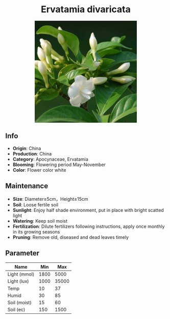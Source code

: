 <h1 align='center'>Ervatamia divaricata</h1>
<p align="center">
    <img 
        align='center'
        width='320'
        src="../images/ervatamia divaricata.png" 
        alt='Ervatamia divaricata' />
</p>

## Info

 - **Origin**: China
 - **Production**: China
 - **Category**: Apocynaceae, Ervatamia
 - **Blooming**: Flowering period May-November
 - **Color**: Flower color white

## Maintenance

 - **Size**: Diameter≥5cm，Height≥15cm
 - **Soil**: Loose fertile soil
 - **Sunlight**: Enjoy half shade environment, put in place with bright scatted light
 - **Watering**: Keep soil moist
 - **Fertilization**: Dilute fertilizers following instructions, apply once monthly in its growing seasons
 - **Pruning**: Remove old, diseased and dead leaves timely

## Parameter

| Name         | Min  | Max   |
|--------------|------|-------|
| Light (mmol) | 1800 | 5000  |
| Light (lux)  | 1000 | 35000 |
| Temp         | 10    | 37    |
| Humid        | 30   | 85    |
| Soil (moist) | 15   | 60    |
| Soil (ec)    | 150  | 1500  |